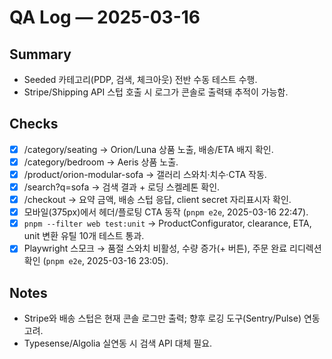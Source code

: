 # QA Log — 2025-03-16

## Summary
- Seeded 카테고리(PDP, 검색, 체크아웃) 전반 수동 테스트 수행.
- Stripe/Shipping API 스텁 호출 시 로그가 콘솔로 출력돼 추적이 가능함.

## Checks
- [x] /category/seating → Orion/Luna 상품 노출, 배송/ETA 배지 확인.
- [x] /category/bedroom → Aeris 상품 노출.
- [x] /product/orion-modular-sofa → 갤러리 스와치·치수·CTA 작동.
- [x] /search?q=sofa → 검색 결과 + 로딩 스켈레톤 확인.
- [x] /checkout → 요약 금액, 배송 스텁 응답, client secret 자리표시자 확인.
- [x] 모바일(375px)에서 헤더/플로팅 CTA 동작 (`pnpm e2e`, 2025-03-16 22:47).
- [x] `pnpm --filter web test:unit` → ProductConfigurator, clearance, ETA, unit 변환 유틸 10개 테스트 통과.
- [x] Playwright 스모크 → 품절 스와치 비활성, 수량 증가(+ 버튼), 주문 완료 리디렉션 확인 (`pnpm e2e`, 2025-03-16 23:05).

## Notes
- Stripe와 배송 스텁은 현재 콘솔 로그만 출력; 향후 로깅 도구(Sentry/Pulse) 연동 고려.
- Typesense/Algolia 실연동 시 검색 API 대체 필요.

